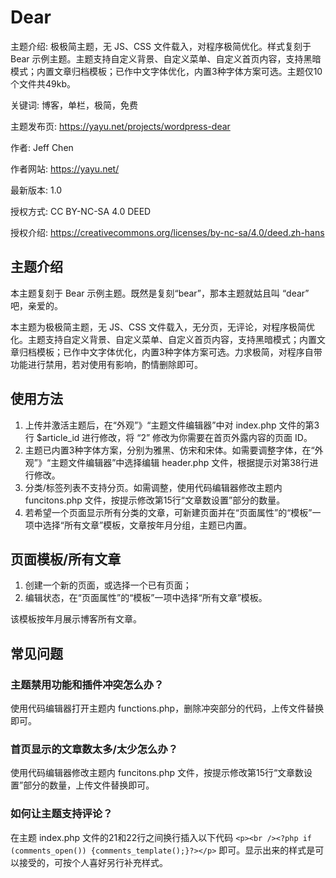 # Dear

主题介绍: 极极简主题，无 JS、CSS 文件载入，对程序极简优化。样式复刻于 Bear 示例主题。主题支持自定义背景、自定义菜单、自定义首页内容，支持黑暗模式；内置文章归档模板；已作中文字体优化，内置3种字体方案可选。主题仅10个文件共49kb。

关键词: 博客，单栏，极简，免费

主题发布页: https://yayu.net/projects/wordpress-dear

作者: Jeff Chen

作者网站: https://yayu.net/

最新版本: 1.0

授权方式: CC BY-NC-SA 4.0 DEED

授权介绍: https://creativecommons.org/licenses/by-nc-sa/4.0/deed.zh-hans


## 主题介绍

本主题复刻于 Bear 示例主题。既然是复刻“bear”，那本主题就姑且叫 “dear” 吧，亲爱的。

本主题为极极简主题，无 JS、CSS 文件载入，无分页，无评论，对程序极简优化。主题支持自定义背景、自定义菜单、自定义首页内容，支持黑暗模式；内置文章归档模板；已作中文字体优化，内置3种字体方案可选。力求极简，对程序自带功能进行禁用，若对使用有影响，酌情删除即可。


## 使用方法

1. 上传并激活主题后，在“外观”》“主题文件编辑器”中对 index.php 文件的第3行 $article_id 进行修改，将 “2” 修改为你需要在首页外露内容的页面 ID。
2. 主题已内置3种字体方案，分别为雅黑、仿宋和宋体。如需要调整字体，在“外观”》“主题文件编辑器”中选择编辑 header.php 文件，根据提示对第38行进行修改。
3. 分类/标签列表不支持分页。如需调整，使用代码编辑器修改主题内 funcitons.php 文件，按提示修改第15行“文章数设置”部分的数量。
4. 若希望一个页面显示所有分类的文章，可新建页面并在“页面属性”的“模板”一项中选择“所有文章”模板，文章按年月分组，主题已内置。


## 页面模板/所有文章

1. 创建一个新的页面，或选择一个已有页面；
2. 编辑状态，在“页面属性”的“模板”一项中选择“所有文章”模板。

该模板按年月展示博客所有文章。


## 常见问题

### 主题禁用功能和插件冲突怎么办？

使用代码编辑器打开主题内 functions.php，删除冲突部分的代码，上传文件替换即可。

### 首页显示的文章数太多/太少怎么办？

使用代码编辑器修改主题内 funcitons.php 文件，按提示修改第15行“文章数设置”部分的数量，上传文件替换即可。

### 如何让主题支持评论？

在主题 index.php 文件的21和22行之间换行插入以下代码 ```<p><br /><?php if (comments_open()) {comments_template();}?></p>``` 即可。显示出来的样式是可以接受的，可按个人喜好另行补充样式。
